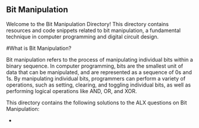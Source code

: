 ## Bit Manipulation

Welcome to the Bit Manipulation Directory! This directory contains resources and code snippets related to bit manipulation, a fundamental technique in computer programming and digital circuit design.

#What is Bit Manipulation?

Bit manipulation refers to the process of manipulating individual bits within a binary sequence. In computer programming, bits are the smallest unit of data that can be manipulated, and are represented as a sequence of 0s and 1s. By manipulating individual bits, programmers can perform a variety of operations, such as setting, clearing, and toggling individual bits, as well as performing logical operations like AND, OR, and XOR.

This directory contains the following solutions to the ALX questions on Bit Manipulation:

*
